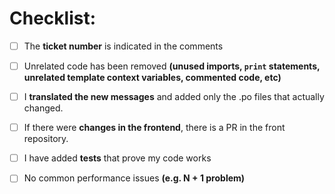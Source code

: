# Checklist:


- [ ] The **ticket number** is indicated in the comments
- [ ] Unrelated code has been removed **(unused imports, `print` statements, unrelated template context variables, commented code, etc)**
- [ ] I **translated the new messages** and added only the .po files that actually changed.
- [ ] If there were **changes in the frontend**, there is a PR in the front repository.

- [ ] I have added **tests** that prove my code works
- [ ] No common performance issues **(e.g. N + 1 problem)**


